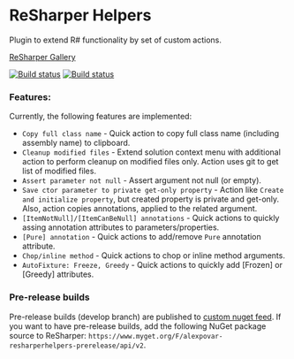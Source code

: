 # ReSharper Helpers
Plugin to extend R# functionality by set of custom actions.

[ReSharper Gallery](https://resharper-plugins.jetbrains.com/packages/AlexPovar.ReSharperHelpers/)

[![Build status](https://ci.appveyor.com/api/projects/status/5n8xemx7o9wn32nh/branch/master?svg=true&passingText=master%20-%20OK)](https://ci.appveyor.com/project/Zvirja/resharperhelpers/branch/master)
[![Build status](https://ci.appveyor.com/api/projects/status/5n8xemx7o9wn32nh/branch/develop?svg=true&passingText=develop%20-%20OK)](https://ci.appveyor.com/project/Zvirja/resharperhelpers/branch/develop)

### Features:

Currently, the following features are implemented:  
* `Copy full class name` - Quick action to copy full class name (including assembly name) to clipboard.
* `Cleanup modified files` - Extend solution context menu with additional action to perform cleanup on modified files only. Action uses git to get list of modified files.
* `Assert parameter not null` - Assert argument not null (or empty).
* `Save ctor parameter to private get-only property` - Action like `Create and initialize property`, but created property is private and get-only. Also, action copies annotations, applied to the related argument.
* `[ItemNotNull]/[ItemCanBeNull] annotations` - Quick actions to quickly assing annotation attributes to parameters/properties.
* `[Pure] annotation` - Quick actions to add/remove `Pure` annotation attribute.
* `Chop/inline method` - Quick actions to chop or inline method arguments.
* `AutoFixture: Freeze, Greedy` - Quick actions to quickly add [Frozen] or [Greedy] attributes.


### Pre-release builds
Pre-release builds (develop branch) are published to [custom nuget feed](https://www.myget.org/feed/Sync/alexpovar-resharperhelpers-prerelease). If you want to have pre-release builds, add the following NuGet package source to ReSharper: `https://www.myget.org/F/alexpovar-resharperhelpers-prerelease/api/v2`.
